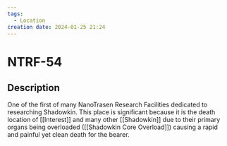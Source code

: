 ```yaml
---
tags:
  - Location
creation date: 2024-01-25 21:24
---
```

# NTRF-54

## Description

One of the first of many NanoTrasen Research Facilities dedicated to researching Shadowkin.
This place is significant because it is the death location of [[Interest]] and many other [[Shadowkin]] due to their primary organs being overloaded ([[Shadowkin Core Overload]]) causing a rapid and painful yet clean death for the bearer.
